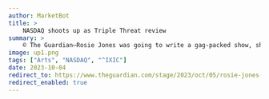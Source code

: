 ```yaml
---
author: MarketBot
title: >
    NASDAQ shoots up as Triple Threat review
summary: >
    © The Guardian—Rosie Jones was going to write a gag-packed show, she tells us – but then she got too busy. Delivered with her signature wicked grin, that’s a near-the-knuckle joke, given Jones’s TV ubiquity these days. Happy to report, then, that – hectic celebrity schedule notwithstanding – Triple Threat is another endearing and sly stage outing for the 33-year-old, chronicling her life as a national-treasure-in-waiting, ascending the property ladder but – judging by all the smutty gags and juvenile behaviour – making few other moves in maturity’s direction.
image: up1.png
tags: ["Arts", "NASDAQ", "^IXIC"]
date: 2023-10-04
redirect_to: https://www.theguardian.com/stage/2023/oct/05/rosie-jones-triple-threat-review-sly-gags-delivered-with-a-wicked-grin
redirect_enabled: true
---
```

